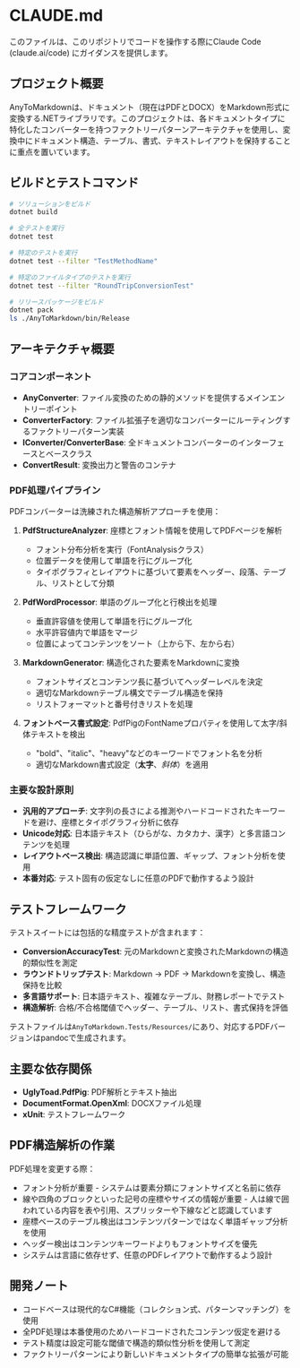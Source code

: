 # CLAUDE.md

このファイルは、このリポジトリでコードを操作する際にClaude Code (claude.ai/code) にガイダンスを提供します。

## プロジェクト概要

AnyToMarkdownは、ドキュメント（現在はPDFとDOCX）をMarkdown形式に変換する.NETライブラリです。このプロジェクトは、各ドキュメントタイプに特化したコンバーターを持つファクトリーパターンアーキテクチャを使用し、変換中にドキュメント構造、テーブル、書式、テキストレイアウトを保持することに重点を置いています。

## ビルドとテストコマンド

```bash
# ソリューションをビルド
dotnet build

# 全テストを実行
dotnet test

# 特定のテストを実行
dotnet test --filter "TestMethodName"

# 特定のファイルタイプのテストを実行
dotnet test --filter "RoundTripConversionTest"

# リリースパッケージをビルド
dotnet pack
ls ./AnyToMarkdown/bin/Release
```

## アーキテクチャ概要

### コアコンポーネント

- **AnyConverter**: ファイル変換のための静的メソッドを提供するメインエントリーポイント
- **ConverterFactory**: ファイル拡張子を適切なコンバーターにルーティングするファクトリーパターン実装
- **IConverter/ConverterBase**: 全ドキュメントコンバーターのインターフェースとベースクラス
- **ConvertResult**: 変換出力と警告のコンテナ

### PDF処理パイプライン

PDFコンバーターは洗練された構造解析アプローチを使用：

1. **PdfStructureAnalyzer**: 座標とフォント情報を使用してPDFページを解析
   - フォント分布分析を実行（FontAnalysisクラス）
   - 位置データを使用して単語を行にグループ化
   - タイポグラフィとレイアウトに基づいて要素をヘッダー、段落、テーブル、リストとして分類

2. **PdfWordProcessor**: 単語のグループ化と行検出を処理
   - 垂直許容値を使用して単語を行にグループ化
   - 水平許容値内で単語をマージ
   - 位置によってコンテンツをソート（上から下、左から右）

3. **MarkdownGenerator**: 構造化された要素をMarkdownに変換
   - フォントサイズとコンテンツ長に基づいてヘッダーレベルを決定
   - 適切なMarkdownテーブル構文でテーブル構造を保持
   - リストフォーマットと番号付きリストを処理

4. **フォントベース書式設定**: PdfPigのFontNameプロパティを使用して太字/斜体テキストを検出
   - "bold"、"italic"、"heavy"などのキーワードでフォント名を分析
   - 適切なMarkdown書式設定（**太字**、*斜体*）を適用

### 主要な設計原則

- **汎用的アプローチ**: 文字列の長さによる推測やハードコードされたキーワードを避け、座標とタイポグラフィ分析に依存
- **Unicode対応**: 日本語テキスト（ひらがな、カタカナ、漢字）と多言語コンテンツを処理
- **レイアウトベース検出**: 構造認識に単語位置、ギャップ、フォント分析を使用
- **本番対応**: テスト固有の仮定なしに任意のPDFで動作するよう設計

## テストフレームワーク

テストスイートには包括的な精度テストが含まれます：

- **ConversionAccuracyTest**: 元のMarkdownと変換されたMarkdownの構造的類似性を測定
- **ラウンドトリップテスト**: Markdown → PDF → Markdownを変換し、構造保持を比較
- **多言語サポート**: 日本語テキスト、複雑なテーブル、財務レポートでテスト
- **構造解析**: 合格/不合格閾値でヘッダー、テーブル、リスト、書式保持を評価

テストファイルは`AnyToMarkdown.Tests/Resources/`にあり、対応するPDFバージョンはpandocで生成されます。

## 主要な依存関係

- **UglyToad.PdfPig**: PDF解析とテキスト抽出
- **DocumentFormat.OpenXml**: DOCXファイル処理
- **xUnit**: テストフレームワーク

## PDF構造解析の作業

PDF処理を変更する際：
- フォント分析が重要 - システムは要素分類にフォントサイズと名前に依存
- 線や四角のブロックといった記号の座標やサイズの情報が重要 - 人は線で囲われている内容を表や引用、スプリッターや下線などと認識しています
- 座標ベースのテーブル検出はコンテンツパターンではなく単語ギャップ分析を使用
- ヘッダー検出はコンテンツキーワードよりもフォントサイズを優先
- システムは言語に依存せず、任意のPDFレイアウトで動作するよう設計

## 開発ノート

- コードベースは現代的なC#機能（コレクション式、パターンマッチング）を使用
- 全PDF処理は本番使用のためハードコードされたコンテンツ仮定を避ける
- テスト精度は設定可能な閾値で構造的類似性分析を使用して測定
- ファクトリーパターンにより新しいドキュメントタイプの簡単な拡張が可能